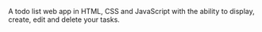 A todo list web app in HTML, CSS and JavaScript with the ability to display, create, edit and delete your tasks.
